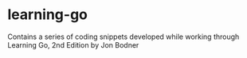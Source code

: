 # learning-go
Contains a series of coding snippets developed while working through Learning Go, 2nd Edition by Jon Bodner
